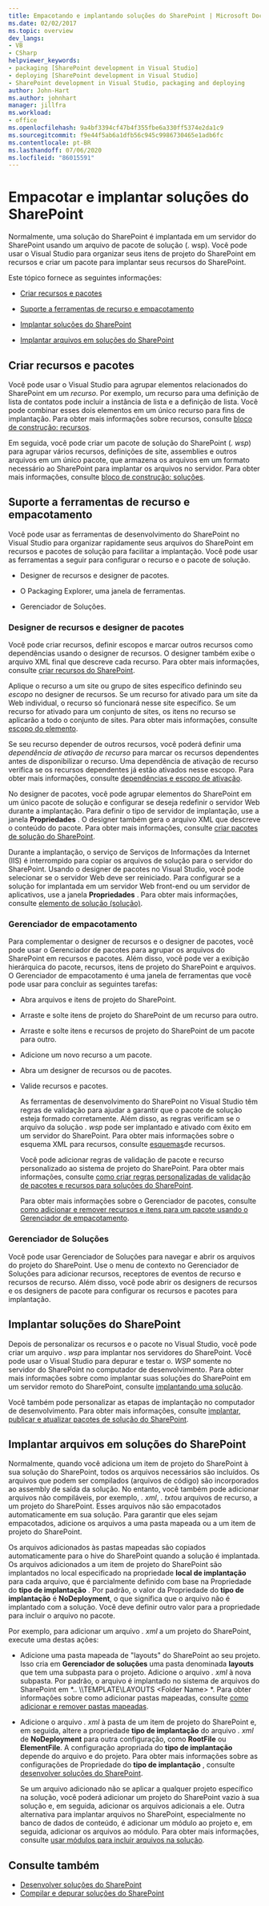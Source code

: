 ```yaml
---
title: Empacotando e implantando soluções do SharePoint | Microsoft Docs
ms.date: 02/02/2017
ms.topic: overview
dev_langs:
- VB
- CSharp
helpviewer_keywords:
- packaging [SharePoint development in Visual Studio]
- deploying [SharePoint development in Visual Studio]
- SharePoint development in Visual Studio, packaging and deploying
author: John-Hart
ms.author: johnhart
manager: jillfra
ms.workload:
- office
ms.openlocfilehash: 9a4bf3394cf47b4f355fbe6a330ff5374e2da1c9
ms.sourcegitcommit: f9e44f5ab6a1dfb56c945c9986730465e1adb6fc
ms.contentlocale: pt-BR
ms.lasthandoff: 07/06/2020
ms.locfileid: "86015591"
---
```

# <a name="package-and-deploy-sharepoint-solutions"></a>Empacotar e implantar soluções do SharePoint
  Normalmente, uma solução do SharePoint é implantada em um servidor do SharePoint usando um arquivo de pacote de solução (. wsp). Você pode usar o Visual Studio para organizar seus itens de projeto do SharePoint em recursos e criar um pacote para implantar seus recursos do SharePoint.

 Este tópico fornece as seguintes informações:

- [Criar recursos e pacotes](#create-features-and-packages)

- [Suporte a ferramentas de recurso e empacotamento](#feature-and-packaging-tool-support)

- [Implantar soluções do SharePoint](#deploy-sharepoint-solutions)

- [Implantar arquivos em soluções do SharePoint](#deploy-files-in-sharepoint-solutions)

## <a name="create-features-and-packages"></a>Criar recursos e pacotes
 Você pode usar o Visual Studio para agrupar elementos relacionados do SharePoint em um *recurso*. Por exemplo, um recurso para uma definição de lista de contatos pode incluir a instância de lista e a definição de lista. Você pode combinar esses dois elementos em um único recurso para fins de implantação. Para obter mais informações sobre recursos, consulte [bloco de construção: recursos](/previous-versions/office/developer/sharepoint-2010/ee537350(v=office.14)).

 Em seguida, você pode criar um pacote de solução do SharePoint (*. wsp*) para agrupar vários recursos, definições de site, assemblies e outros arquivos em um único pacote, que armazena os arquivos em um formato necessário ao SharePoint para implantar os arquivos no servidor. Para obter mais informações, consulte [bloco de construção: soluções](/previous-versions/office/developer/sharepoint-2010/ee537008(v=office.14)).

## <a name="feature-and-packaging-tool-support"></a>Suporte a ferramentas de recurso e empacotamento
 Você pode usar as ferramentas de desenvolvimento do SharePoint no Visual Studio para organizar rapidamente seus arquivos do SharePoint em recursos e pacotes de solução para facilitar a implantação. Você pode usar as ferramentas a seguir para configurar o recurso e o pacote de solução.

- Designer de recursos e designer de pacotes.

- O Packaging Explorer, uma janela de ferramentas.

- Gerenciador de Soluções.

### <a name="feature-designer-and-package-designer"></a>Designer de recursos e designer de pacotes
 Você pode criar recursos, definir escopos e marcar outros recursos como dependências usando o designer de recursos. O designer também exibe o arquivo XML final que descreve cada recurso. Para obter mais informações, consulte [criar recursos do SharePoint](../sharepoint/creating-sharepoint-features.md).

 Aplique o recurso a um site ou grupo de sites específico definindo seu *escopo* no designer de recursos. Se um recurso for ativado para um site da Web individual, o recurso só funcionará nesse site específico. Se um recurso for ativado para um conjunto de sites, os itens no recurso se aplicarão a todo o conjunto de sites. Para obter mais informações, consulte [escopo do elemento](/previous-versions/office/developer/sharepoint-2010/ms476615(v=office.14)).

 Se seu recurso depender de outros recursos, você poderá definir uma *dependência de ativação de recurso* para marcar os recursos dependentes antes de disponibilizar o recurso. Uma dependência de ativação de recurso verifica se os recursos dependentes já estão ativados nesse escopo. Para obter mais informações, consulte [dependências e escopo de ativação](/previous-versions/office/developer/sharepoint-2010/aa543162(v=office.14)).

 No designer de pacotes, você pode agrupar elementos do SharePoint em um único pacote de solução e configurar se deseja redefinir o servidor Web durante a implantação. Para definir o tipo de servidor de implantação, use a janela **Propriedades** . O designer também gera o arquivo XML que descreve o conteúdo do pacote. Para obter mais informações, consulte [criar pacotes de solução do SharePoint](../sharepoint/creating-sharepoint-solution-packages.md).

 Durante a implantação, o serviço de Serviços de Informações da Internet (IIS) é interrompido para copiar os arquivos de solução para o servidor do SharePoint. Usando o designer de pacotes no Visual Studio, você pode selecionar se o servidor Web deve ser reiniciado. Para configurar se a solução for implantada em um servidor Web front-end ou um servidor de aplicativos, use a janela **Propriedades** . Para obter mais informações, consulte [elemento de solução (solução)](/previous-versions/office/developer/sharepoint-2010/ms412929(v=office.14)).

### <a name="packaging-explorer"></a>Gerenciador de empacotamento
 Para complementar o designer de recursos e o designer de pacotes, você pode usar o Gerenciador de pacotes para agrupar os arquivos do SharePoint em recursos e pacotes. Além disso, você pode ver a exibição hierárquica do pacote, recursos, itens de projeto do SharePoint e arquivos. O Gerenciador de empacotamento é uma janela de ferramentas que você pode usar para concluir as seguintes tarefas:

- Abra arquivos e itens de projeto do SharePoint.

- Arraste e solte itens de projeto do SharePoint de um recurso para outro.

- Arraste e solte itens e recursos de projeto do SharePoint de um pacote para outro.

- Adicione um novo recurso a um pacote.

- Abra um designer de recursos ou de pacotes.

- Valide recursos e pacotes.

  As ferramentas de desenvolvimento do SharePoint no Visual Studio têm regras de validação para ajudar a garantir que o pacote de solução esteja formado corretamente. Além disso, as regras verificam se o arquivo da solução *. wsp* pode ser implantado e ativado com êxito em um servidor do SharePoint. Para obter mais informações sobre o esquema XML para recursos, consulte [esquemas](/previous-versions/office/developer/sharepoint-2010/ms414322(v=office.14))de recursos.

  Você pode adicionar regras de validação de pacote e recurso personalizado ao sistema de projeto do SharePoint. Para obter mais informações, consulte [como criar regras personalizadas de validação de pacotes e recursos para soluções do SharePoint](../sharepoint/how-to-create-custom-feature-and-package-validation-rules-for-sharepoint-solutions.md).

  Para obter mais informações sobre o Gerenciador de pacotes, consulte [como adicionar e remover recursos e itens para um pacote usando o Gerenciador de empacotamento](../sharepoint/how-to-add-and-remove-features-and-items-to-a-package-by-using-the-packaging-explorer.md).

### <a name="solution-explorer"></a>Gerenciador de Soluções
 Você pode usar Gerenciador de Soluções para navegar e abrir os arquivos do projeto do SharePoint. Use o menu de contexto no Gerenciador de Soluções para adicionar recursos, receptores de eventos de recurso e recursos de recurso. Além disso, você pode abrir os designers de recursos e os designers de pacote para configurar os recursos e pacotes para implantação.

## <a name="deploy-sharepoint-solutions"></a>Implantar soluções do SharePoint
 Depois de personalizar os recursos e o pacote no Visual Studio, você pode criar um arquivo *. wsp* para implantar nos servidores do SharePoint. Você pode usar o Visual Studio para depurar e testar o. *WSP* somente no servidor do SharePoint no computador de desenvolvimento. Para obter mais informações sobre como implantar suas soluções do SharePoint em um servidor remoto do SharePoint, consulte [implantando uma solução](/previous-versions/office/developer/sharepoint-2010/aa544500(v=office.14)).

 Você também pode personalizar as etapas de implantação no computador de desenvolvimento. Para obter mais informações, consulte [implantar, publicar e atualizar pacotes de solução do SharePoint](../sharepoint/deploying-publishing-and-upgrading-sharepoint-solution-packages.md).

## <a name="deploy-files-in-sharepoint-solutions"></a>Implantar arquivos em soluções do SharePoint
 Normalmente, quando você adiciona um item de projeto do SharePoint à sua solução do SharePoint, todos os arquivos necessários são incluídos. Os arquivos que podem ser compilados (arquivos de código) são incorporados ao assembly de saída da solução. No entanto, você também pode adicionar arquivos não compiláveis, por exemplo, *. xml*, *. txt*ou arquivos de recurso, a um projeto do SharePoint. Esses arquivos não são empacotados automaticamente em sua solução. Para garantir que eles sejam empacotados, adicione os arquivos a uma pasta mapeada ou a um item de projeto do SharePoint.

 Os arquivos adicionados às pastas mapeadas são copiados automaticamente para o hive do SharePoint quando a solução é implantada. Os arquivos adicionados a um item de projeto do SharePoint são implantados no local especificado na propriedade **local de implantação** para cada arquivo, que é parcialmente definido com base na Propriedade do **tipo de implantação** . Por padrão, o valor da Propriedade do **tipo de implantação** é **NoDeployment**, o que significa que o arquivo não é implantado com a solução. Você deve definir outro valor para a propriedade para incluir o arquivo no pacote.

 Por exemplo, para adicionar um arquivo *. xml* a um projeto do SharePoint, execute uma destas ações:

- Adicione uma pasta mapeada de "layouts" do SharePoint ao seu projeto. Isso cria em **Gerenciador de soluções** uma pasta denominada **layouts** que tem uma subpasta para o projeto. Adicione o arquivo *. xml* à nova subpasta. Por padrão, o arquivo é implantado no sistema de arquivos do SharePoint em *.. \\\TEMPLATE\LAYOUTS \<Folder Name> *. Para obter informações sobre como adicionar pastas mapeadas, consulte [como adicionar e remover pastas mapeadas](../sharepoint/how-to-add-and-remove-mapped-folders.md).

- Adicione o arquivo *. xml* à pasta de um item de projeto do SharePoint e, em seguida, altere a propriedade **tipo de implantação** do arquivo *. xml* de **NoDeployment** para outra configuração, como **RootFile** ou **ElementFile**. A configuração apropriada do **tipo de implantação** depende do arquivo e do projeto. Para obter mais informações sobre as configurações de Propriedade do **tipo de implantação** , consulte [desenvolver soluções do SharePoint](../sharepoint/developing-sharepoint-solutions.md).

  Se um arquivo adicionado não se aplicar a qualquer projeto específico na solução, você poderá adicionar um projeto do SharePoint vazio à sua solução e, em seguida, adicionar os arquivos adicionais a ele. Outra alternativa para implantar arquivos no SharePoint, especialmente no banco de dados de conteúdo, é adicionar um módulo ao projeto e, em seguida, adicionar os arquivos ao módulo. Para obter mais informações, consulte [usar módulos para incluir arquivos na solução](../sharepoint/using-modules-to-include-files-in-the-solution.md).

## <a name="see-also"></a>Consulte também
- [Desenvolver soluções do SharePoint](../sharepoint/developing-sharepoint-solutions.md)
- [Compilar e depurar soluções do SharePoint](../sharepoint/building-and-debugging-sharepoint-solutions.md)
